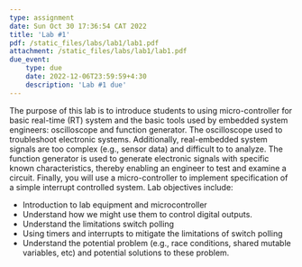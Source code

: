 ```yaml
---
type: assignment
date: Sun Oct 30 17:36:54 CAT 2022
title: 'Lab #1'
pdf: /static_files/labs/lab1/lab1.pdf
attachment: /static_files/labs/lab1/lab1.pdf
due_event: 
    type: due
    date: 2022-12-06T23:59:59+4:30
    description: 'Lab #1 due'
---
```

The purpose of this lab is to introduce students to using micro-controller for basic real-time
(RT) system and the basic tools used by embedded system engineers: oscilloscope and function
generator. The oscilloscope used to troubleshoot electronic systems. Additionally, real-embedded
system signals are too complex (e.g., sensor data) and difficult to to analyze. The function
generator is used to generate electronic signals with specific known characteristics, thereby
enabling an engineer to test and examine a circuit. Finally, you will use a micro-controller to
implement specification of a simple interrupt controlled system. Lab objectives include:
- Introduction to lab equipment and microcontroller
- Understand how we might use them to control digital outputs.
- Understand the limitations switch polling
- Using timers and interrupts to mitigate the limitations of switch polling
- Understand the potential problem (e.g., race conditions, shared mutable variables, etc)
and potential solutions to these problem.

